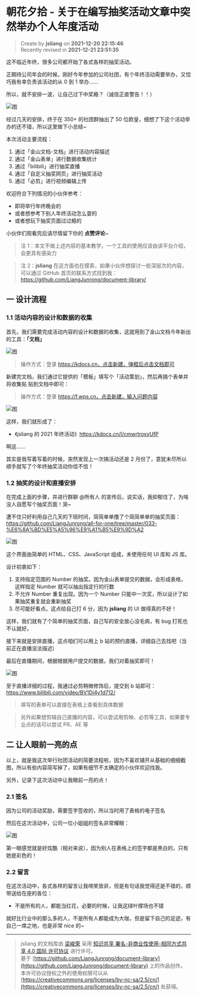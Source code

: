 朝花夕拾 - 关于在编写抽奖活动文章中突然举办个人年度活动
===

> Create by **jsliang** on **2021-12-20 22:15:46**  
> Recently revised in **2021-12-21 23:51:35**

这不临近年终，很多公司都开始了各式各样的抽奖活动。

正期待公司年会的时候，刚好今年参加的公司社团，有个年终活动需要举办，又恰巧我有幸负责该活动的从 0 到 1 举办……

所以，就不安排一波，让自己过下中奖瘾？（诚信正直警告！！）

![图](./img/12-20-1.png)

经过几天的安排，终于在 350+ 的社团群抽出了 50 位欧皇，细想了下这个活动举办的还不错，所以这里做下小总结~

本次活动主要流程：

1. 通过「金山文档-文档」进行活动内容描述
2. 通过「金山表单」进行数据收集统计
3. 通过「bilibili」进行抽奖直播
4. 通过「自定义抽奖网页」进行抽奖活动
5. 通过「必剪」进行视频编辑上传

欢迎符合下列情况的小伙伴参考：

* 即将举行年终晚会的
* 或者想参考下别人年终活动怎么耍的
* 或者想玩下抽奖页面过过瘾的

小伙伴们观看完后请尽情留下你的 **点赞评论**~

> 注 1：本文不做上述内容的基本教学，一个工具的使用应该由该平台介绍，会更具有感染力

> 注 2：**jsliang** 在这方面也在摸索，如果小伙伴想探讨一些深层次的内容，可以通过 GitHub 首页的联系方式找到我：https://github.com/LiangJunrong/document-library/

## 一 设计流程

### 1.1 活动内容的设计和数据的收集

首先，我们需要完成活动内容的设计和数据的收集，这就用到了金山文档今年新出的工具：**「文档」**

![图](./img/12-20-2.jpg)

> 操作方式：登录 https://kdocs.cn，点击新建，弹框后点击文档即可

新建完文档，我们通过它提供的「模板」填写个「活动策划」，然后再搞个表单并将收集贴 贴到文档中即可：

> 操作方式：登录 https://f.wps.cn，点击新建，输入问题内容

![图](./img/12-20-3.jpg)

这样，我们就形成了：

* 《jsliang 的 2021 年终活动》https://kdocs.cn/l/cmwrtroxyUfP

啊这……

其实是我写着写着的时候，突然发现上一次搞活动还是 2 月份了，意犹未尽所以顺手就写了个年终抽奖活动你信不信！

### 1.2 抽奖的设计和直播安排

在完成上面的步骤，并进行群聊 @所有人 的宣传后，说实话，我抑郁住了，为啥没人自愿写个抽奖页面！哭~

遭不住只好利用自己几天的下班时间，简简单单撸了个简简单单的抽奖页面：https://github.com/LiangJunrong/all-for-one/tree/master/033-%E6%8A%BD%E5%A5%96%E9%A1%B5%E9%9D%A2

![图](./img/12-20-4.gif)

这个界面由简单的 HTML、CSS、JavaScript 组成，未使用任何 UI 库和 JS 库。

设计初衷如下：

1. 支持指定范围的 Number 的抽奖。因为金山表单提交的数据，会形成表格，这样指定 Number 就可以抽出指定行的行数
2. 不允许 Number 重复出现。因为一个 Number 只能中一次奖，所以设计了如果抽奖重复就会重新抽奖
3. 尽可能好看点。这点给自己打 6 分，因为 **jsliang** 的 UI 做得真的不好！

这样，我们就有了个简单的抽奖页面，自己写的安全放心没毛病，有 bug 打死也不认就好。

接下来就是安排直播，这点咱们可以用上 b 站的预约直播，详细自己去找吧（当前正在直播没法描述）

最后在直播期间，根据根据用户提交的数据，我们对着抽奖即可！

![图](./img/12-20-5.jpg)

至于直播详细的过程，我通过必剪稍微修饰后，提交到 b 站即可：https://www.bilibili.com/video/BV1Di4y1d712/

> 填写的表单可以直接在表格上查看到具体数据

> 另外如果想剪辑自己直播的内容，可以尝试用剪映、必剪等工具，如果要专业点的话可以尝试 PR、AE 等

## 二 让人眼前一亮的点

以上，就是我这次举行社团活动的简要流程啦，因为不喜欢铺开从基础的细细截图，所以有些内容简写掉了，如果有细节不太确定的小伙伴欢迎找我。

另外，记录下这次活动中让我眼前一亮的点！

### 2.1 签名

因为公司的活动奖励，需要签字签收的，所以当时用了表格的电子签名

然后在这次活动中，公司一位小姐姐的签名非常耀眼：

![图](./img/12-20-6.png)

第一眼感觉就是好炫酷（相对来说），因为别人在表格上的签字都是黑白的，只有她是彩色的！

### 2.2 留言

在这次活动中，各式各样的留言让我啼笑皆非，但是有句话我觉得还是不错的，顺带送给在座的各位：

* 不是所有的人，都能当红花，必要的时候，让我这绿叶撑场也不错

就好比行业中的那么多的人，不是所有人都能成为大咖，但是留下自己的足迹，有自己一席之地，也是非常 nice 的~

---

> jsliang 的文档库由 [梁峻荣](https://github.com/LiangJunrong) 采用 [知识共享 署名-非商业性使用-相同方式共享 4.0 国际 许可协议](http://creativecommons.org/licenses/by-nc-sa/4.0/) 进行许可。<br/>基于 [https://github.com/LiangJunrong/document-library](https://github.com/LiangJunrong/document-library) 上的作品创作。<br/>本许可协议授权之外的使用权限可以从 [https://creativecommons.org/licenses/by-nc-sa/2.5/cn/](https://creativecommons.org/licenses/by-nc-sa/2.5/cn/) 处获得。
